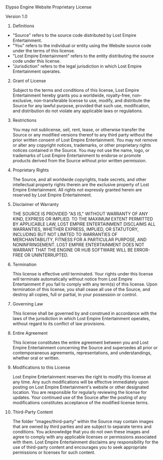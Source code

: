 Elypso Engine Website Proprietary License

Version 1.0

1. Definitions

- "Source" refers to the source code distributed by Lost Empire Entertainment.
- "You" refers to the individual or entity using the Website source code under the terms of this license.
- "Lost Empire Entertainment" refers to the entity distributing the source code under this license.
- "Jurisdiction" refers to the legal jurisdiction in which Lost Empire Entertainment operates.

2. Grant of License

    Subject to the terms and conditions of this license, Lost Empire Entertainment hereby grants you a worldwide, royalty-free, non-exclusive, non-transferable license to use, modify, and distribute the Source for any lawful purpose, provided that such use, modification, and distribution do not violate any applicable laws or regulations.

3. Restrictions

    You may not sublicense, sell, rent, lease, or otherwise transfer the Source or any modified versions thereof to any third party without the prior written consent of Lost Empire Entertainment.
    You may not remove or alter any copyright notices, trademarks, or other proprietary rights notices contained in the Source.
    You may not use the name, logo, or trademarks of Lost Empire Entertainment to endorse or promote products derived from the Source without prior written permission.

4. Proprietary Rights

    The Source, and all worldwide copyrights, trade secrets, and other intellectual property rights therein are the exclusive property of Lost Empire Entertainment. All rights not expressly granted herein are reserved by Lost Empire Entertainment.

5. Disclaimer of Warranty

    THE SOURCE IS PROVIDED "AS IS," WITHOUT WARRANTY OF ANY KIND, EXPRESS OR IMPLIED. TO THE MAXIMUM EXTENT PERMITTED BY APPLICABLE LAW, LOST EMPIRE ENTERTAINMENT DISCLAIMS ALL WARRANTIES, WHETHER EXPRESS, IMPLIED, OR STATUTORY, INCLUDING BUT NOT LIMITED TO WARRANTIES OF MERCHANTABILITY, FITNESS FOR A PARTICULAR PURPOSE, AND NONINFRINGEMENT. LOST EMPIRE ENTERTAINMENT DOES NOT WARRANT THAT THE ENGINE OR HUB SOFTWARE WILL BE ERROR-FREE OR UNINTERRUPTED.

6. Termination

    This license is effective until terminated. Your rights under this license will terminate automatically without notice from Lost Empire Entertainment if you fail to comply with any term(s) of this license. Upon termination of this license, you shall cease all use of the Source, and destroy all copies, full or partial, in your possession or control.

7. Governing Law

    This license shall be governed by and construed in accordance with the laws of the jurisdiction in which Lost Empire Entertainment operates, without regard to its conflict of law provisions.

8. Entire Agreement

    This license constitutes the entire agreement between you and Lost Empire Entertainment concerning the Source and supersedes all prior or contemporaneous agreements, representations, and understandings, whether oral or written.

9. Modifications to this License

    Lost Empire Entertainment reserves the right to modify this license at any time. Any such modifications will be effective immediately upon posting on Lost Empire Entertainment's website or other designated location. You are responsible for regularly reviewing the license for updates. Your continued use of the Source after the posting of any modifications constitutes acceptance of the modified license terms.

10. Third-Party Content

    The folder "images/third-party" within the Source may contain images that are owned by third parties and are subject to separate terms and conditions. You acknowledge that you do not own these images and agree to comply with any applicable licenses or permissions associated with them. Lost Empire Entertainment disclaims any responsibility for the use of third-party content and encourages you to seek appropriate permissions or licenses for such content.
